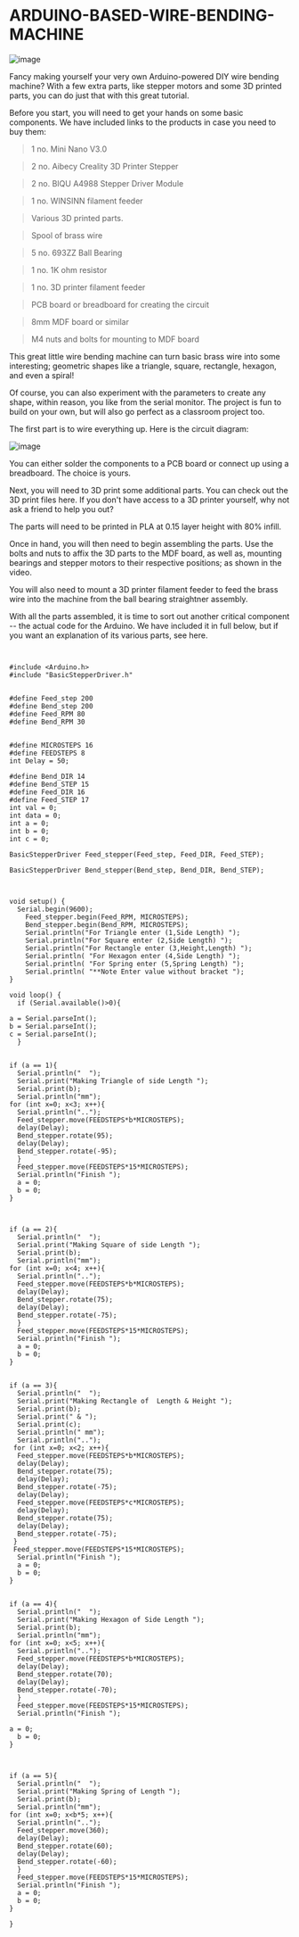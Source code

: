 # ARDUINO-BASED-WIRE-BENDING-MACHINE

![image](https://user-images.githubusercontent.com/19898602/143078943-2f38df45-34d4-4694-be19-fb0536a4b28e.png)


Fancy making yourself your very own Arduino-powered DIY wire bending machine? With a few extra parts, like stepper motors and some 3D printed parts, you can do just that with this great tutorial.

Before you start, you will need to get your hands on some basic components. We have included links to the products in case you need to buy them: 

> 1 no. Mini Nano V3.0

> 2 no. Aibecy Creality 3D Printer Stepper

> 2 no. BIQU A4988 Stepper Driver Module

> 1 no. WINSINN filament feeder

> Various 3D printed parts. 

> Spool of brass wire

> 5 no. 693ZZ Ball Bearing

> 1 no. 1K ohm resistor

> 1 no. 3D printer filament feeder

> PCB board or breadboard for creating the circuit

> 8mm MDF board or similar

> M4 nuts and bolts for mounting to MDF board

This great little wire bending machine can turn basic brass wire into some interesting; geometric shapes like a triangle, square, rectangle, hexagon, and even a spiral!

Of course, you can also experiment with the parameters to create any shape, within reason, you like from the serial monitor. The project is fun to build on your own, but will also go perfect as a classroom project too.

The first part is to wire everything up. Here is the circuit diagram: 


![image](https://user-images.githubusercontent.com/19898602/143079215-532e7946-5083-42e8-8c4e-ecd1b94d2ae6.png)


You can either solder the components to a PCB board or connect up using a breadboard. The choice is yours. 

Next, you will need to 3D print some additional parts. You can check out the 3D print files here. If you don't have access to a 3D printer yourself, why not ask a friend to help you out?

The parts will need to be printed in PLA at 0.15 layer height with 80% infill.

Once in hand, you will then need to begin assembling the parts. Use the bolts and nuts to affix the 3D parts to the MDF board, as well as, mounting bearings and stepper motors to their respective positions; as shown in the video.

You will also need to mount a 3D printer filament feeder to feed the brass wire into the machine from the ball bearing straightner assembly.

With all the parts assembled, it is time to sort out another critical component -- the actual code for the Arduino. We have included it in full below, but if you want an explanation of its various parts, see here. 


```


#include <Arduino.h>
#include "BasicStepperDriver.h"


#define Feed_step 200
#define Bend_step 200
#define Feed_RPM 80
#define Bend_RPM 30


#define MICROSTEPS 16
#define FEEDSTEPS 8
int Delay = 50;

#define Bend_DIR 14
#define Bend_STEP 15
#define Feed_DIR 16
#define Feed_STEP 17
int val = 0;
int data = 0;
int a = 0;
int b = 0;
int c = 0;

BasicStepperDriver Feed_stepper(Feed_step, Feed_DIR, Feed_STEP);

BasicStepperDriver Bend_stepper(Bend_step, Bend_DIR, Bend_STEP);



void setup() {
  Serial.begin(9600);
    Feed_stepper.begin(Feed_RPM, MICROSTEPS);
    Bend_stepper.begin(Bend_RPM, MICROSTEPS);
    Serial.println("For Triangle enter (1,Side Length) ");
    Serial.println("For Square enter (2,Side Length) ");
    Serial.println("For Rectangle enter (3,Height,Length) ");
    Serial.println( "For Hexagon enter (4,Side Length) ");
    Serial.println( "For Spring enter (5,Spring Length) ");
    Serial.println( "**Note Enter value without bracket ");
}

void loop() {
  if (Serial.available()>0){

a = Serial.parseInt();
b = Serial.parseInt();
c = Serial.parseInt();
  }


if (a == 1){
  Serial.println("  ");
  Serial.print("Making Triangle of side Length "); 
  Serial.print(b);
  Serial.println("mm");
for (int x=0; x<3; x++){
  Serial.println("..");
  Feed_stepper.move(FEEDSTEPS*b*MICROSTEPS);
  delay(Delay);
  Bend_stepper.rotate(95);  
  delay(Delay);
  Bend_stepper.rotate(-95);
  }
  Feed_stepper.move(FEEDSTEPS*15*MICROSTEPS);
  Serial.println("Finish ");
  a = 0;
  b = 0;
}


  
if (a == 2){
  Serial.println("  ");
  Serial.print("Making Square of side Length "); 
  Serial.print(b);
  Serial.println("mm");
for (int x=0; x<4; x++){
  Serial.println("..");
  Feed_stepper.move(FEEDSTEPS*b*MICROSTEPS);
  delay(Delay);
  Bend_stepper.rotate(75);  
  delay(Delay);
  Bend_stepper.rotate(-75);
  }
  Feed_stepper.move(FEEDSTEPS*15*MICROSTEPS);
  Serial.println("Finish ");
  a = 0;
  b = 0;
}


if (a == 3){
  Serial.println("  ");
  Serial.print("Making Rectangle of  Length & Height "); 
  Serial.print(b);
  Serial.print(" & ");
  Serial.print(c);
  Serial.println(" mm");
  Serial.println("..");
 for (int x=0; x<2; x++){ 
  Feed_stepper.move(FEEDSTEPS*b*MICROSTEPS);
  delay(Delay);
  Bend_stepper.rotate(75);  
  delay(Delay);
  Bend_stepper.rotate(-75);
  delay(Delay);
  Feed_stepper.move(FEEDSTEPS*c*MICROSTEPS);
  delay(Delay);
  Bend_stepper.rotate(75);  
  delay(Delay);
  Bend_stepper.rotate(-75);
 }
 Feed_stepper.move(FEEDSTEPS*15*MICROSTEPS);
  Serial.println("Finish ");
  a = 0;
  b = 0;
}


if (a == 4){
  Serial.println("  ");
  Serial.print("Making Hexagon of Side Length "); 
  Serial.print(b);
  Serial.println("mm");
for (int x=0; x<5; x++){
  Serial.println("..");
  Feed_stepper.move(FEEDSTEPS*b*MICROSTEPS);
  delay(Delay);
  Bend_stepper.rotate(70);  
  delay(Delay);
  Bend_stepper.rotate(-70);
  }
  Feed_stepper.move(FEEDSTEPS*15*MICROSTEPS);
  Serial.println("Finish ");

a = 0;
  b = 0;
}



if (a == 5){
  Serial.println("  ");
  Serial.print("Making Spring of Length "); 
  Serial.print(b);
  Serial.println("mm");
for (int x=0; x<b*5; x++){
  Serial.println("..");
  Feed_stepper.move(360);
  delay(Delay);
  Bend_stepper.rotate(60);  
  delay(Delay);
  Bend_stepper.rotate(-60);
  }
  Feed_stepper.move(FEEDSTEPS*15*MICROSTEPS);
  Serial.println("Finish ");
  a = 0;
  b = 0;
}

}
    

````
